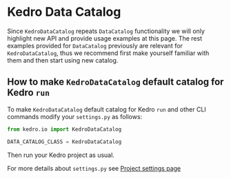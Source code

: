 # Kedro Data Catalog

Since `KedroDataCatalog` repeats `DataCatalog` functionality we will only highlight new API and provide usage examples at this page.
The rest examples provided for `DataCatalog` previously are relevant for `KedroDataCatalog`, thus we recommend first make yourself familiar with them and then start using new catalog.

## How to make `KedroDataCatalog` default catalog for Kedro `run`

To make `KedroDataCatalog` default catalog for Kedro `run` and other CLI commands modify your `settings.py` as follows:

```python
from kedro.io import KedroDataCatalog

DATA_CATALOG_CLASS = KedroDataCatalog
```

Then run your Kedro project as usual.

For more details about `settings.py` see [Project settings page](../kedro_project_setup/settings.md)
